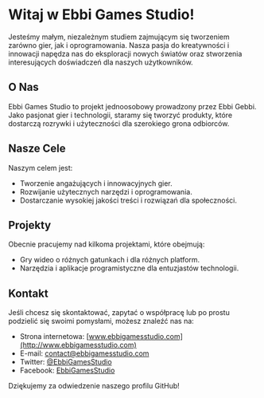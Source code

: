 # Witaj w Ebbi Games Studio!

Jesteśmy małym, niezależnym studiem zajmującym się tworzeniem zarówno gier, jak i oprogramowania. Nasza pasja do kreatywności i innowacji napędza nas do eksploracji nowych światów oraz stworzenia interesujących doświadczeń dla naszych użytkowników.

## O Nas

Ebbi Games Studio to projekt jednoosobowy prowadzony przez Ebbi Gebbi. Jako pasjonat gier i technologii, staramy się tworzyć produkty, które dostarczą rozrywki i użyteczności dla szerokiego grona odbiorców.

## Nasze Cele

Naszym celem jest:

- Tworzenie angażujących i innowacyjnych gier.
- Rozwijanie użytecznych narzędzi i oprogramowania.
- Dostarczanie wysokiej jakości treści i rozwiązań dla społeczności.

## Projekty

Obecnie pracujemy nad kilkoma projektami, które obejmują:

- Gry wideo o różnych gatunkach i dla różnych platform.
- Narzędzia i aplikacje programistyczne dla entuzjastów technologii.

## Kontakt

Jeśli chcesz się skontaktować, zapytać o współpracę lub po prostu podzielić się swoimi pomysłami, możesz znaleźć nas na:

- Strona internetowa: [www.ebbigamesstudio.com](http://www.ebbigamesstudio.com)
- E-mail: contact@ebbigamesstudio.com
- Twitter: [@EbbiGamesStudio](https://twitter.com/EbbiGamesStudio)
- Facebook: [EbbiGamesStudio](https://www.facebook.com/EbbiGamesStudio)

Dziękujemy za odwiedzenie naszego profilu GitHub!

